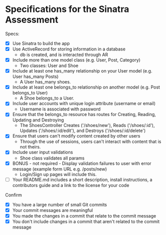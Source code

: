 # Specifications for the Sinatra Assessment

Specs:
- [x] Use Sinatra to build the app
- [x] Use ActiveRecord for storing information in a database
    - db is created, and is interacted through AR
- [x] Include more than one model class (e.g. User, Post, Category)
    - Two classes: User and Shoe
- [x] Include at least one has_many relationship on your User model (e.g. User has_many Posts)
    - A User has_many shoes.
- [x] Include at least one belongs_to relationship on another model (e.g. Post belongs_to User)
    - A Shoe belongs_to a User.
- [x] Include user accounts with unique login attribute (username or email)
    - Username is associated with password
- [x] Ensure that the belongs_to resource has routes for Creating, Reading, Updating and Destroying
    - The ShoesController Creates ('/shoes/new'), Reads ('/shoes/:id'), Updates ('/shoes/:id/edit'), and Destroys ('/shoes/:id/delete')
- [x] Ensure that users can't modify content created by other users
    - Through the use of sessions, users can't interact with content that is not theirs.
- [x] Include user input validations
    - Shoe class validates all params
- [X] BONUS - not required - Display validation failures to user with error message (example form URL e.g. /posts/new)
    - Login/Sign up pages will include this.
- [ ] Your README.md includes a short description, install instructions, a contributors guide and a link to the license for your code

Confirm
- [x] You have a large number of small Git commits
- [x] Your commit messages are meaningful
- [x] You made the changes in a commit that relate to the commit message
- [x] You don't include changes in a commit that aren't related to the commit message
